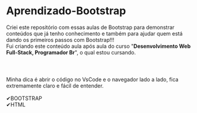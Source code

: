 # Aprendizado-Bootstrap
Criei este repositório com essas aulas de Bootstrap para demonstrar conteúdos que já tenho conhecimento e também para ajudar quem está dando os primeiros passos com Bootstrap!!!<br>
Fui criando este conteúdo aula após aula do curso "<strong>Desenvolvimento Web Full-Stack, Programador Br</strong>", o qual estou cursando.
#
<br>
Minha dica é abrir o código no VsCode e o navegador lado a lado, fica extremamente claro e fácil de entender.<br>
  <br>
✔BOOTSTRAP<br>
✔HTML<br>

